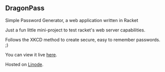 ## DragonPass

Simple Password Generator, a web application written in Racket

Just a fun little mini-project to test racket's web server capabilities.

Follows the XKCD method to create secure, easy to remember passwords. ;)

You can view it live [here](http://74.207.227.49/).

Hosted on [Linode](https://www.linode.com/).
